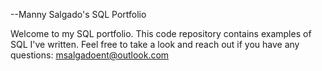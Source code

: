 --Manny Salgado's SQL Portfolio

Welcome to my SQL portfolio. This code repository contains examples of SQL I've written. Feel free to take a look and reach out if you have any questions: 
msalgadoent@outlook.com
